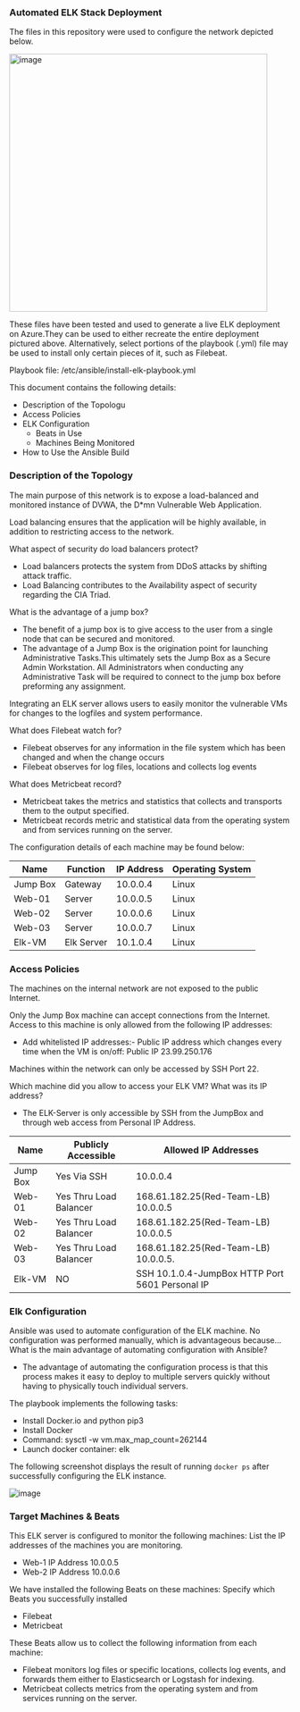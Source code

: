 ### Automated ELK Stack Deployment

The files in this repository were used to configure the network depicted below.

<img width="462" alt="image" src="https://user-images.githubusercontent.com/99371844/153979007-04d6b972-0cee-4606-ad77-2400c90a779a.png">

These files have been tested and used to generate a live ELK deployment on Azure.They can be used to either recreate the entire deployment pictured above. Alternatively, select portions of the playbook (.yml) file may be used to install only certain pieces of it, such as Filebeat.

Playbook file: /etc/ansible/install-elk-playbook.yml

This document contains the following details:
- Description of the Topologu
- Access Policies
- ELK Configuration
  - Beats in Use
  - Machines Being Monitored
- How to Use the Ansible Build

### Description of the Topology

The main purpose of this network is to expose a load-balanced and monitored instance of DVWA, the D*mn Vulnerable Web Application.

Load balancing ensures that the application will be highly available, in addition to restricting access to the network.

What aspect of security do load balancers protect? 
- Load balancers protects the system from DDoS attacks by shifting attack traffic.
- Load Balancing contributes to the Availability aspect of security regarding the CIA Triad.


What is the advantage of a jump box?

-	The benefit of a jump box is to give access to the user from a single node that can be secured and monitored.
-	The advantage of a Jump Box is the origination point for launching Administrative Tasks.This ultimately sets the Jump Box as a Secure Admin Workstation. All    Administrators when conducting any Administrative Task will be required to connect to the jump box before preforming any assignment.

Integrating an ELK server allows users to easily monitor the vulnerable VMs for changes to the logfiles and system performance.

What does Filebeat watch for?
-	Filebeat observes for any information in the file system which has been changed and when the change occurs
-	Filebeat observes for log files, locations and collects log events


What does Metricbeat record?

-	Metricbeat takes the metrics and statistics that collects and transports them to the output specified.
-	Metricbeat records metric and statistical data from the operating system and from services running on the server.


The configuration details of each machine may be found below: 

| Name     | Function    | IP Address | Operating System |
|----------|-------------|------------|------------------|
| Jump Box | Gateway     | 10.0.0.4   | Linux            |
| Web-01   | Server      | 10.0.0.5   | Linux            |
| Web-02   | Server      | 10.0.0.6   | Linux            |
| Web-03   | Server      | 10.0.0.7   | Linux            |
| Elk-VM   | Elk Server  | 10.1.0.4   | Linux            |

### Access Policies

The machines on the internal network are not exposed to the public Internet. 

Only the Jump Box machine can accept connections from the Internet. Access to this machine is only allowed from the following IP addresses:
- Add whitelisted IP addresses:- Public IP address which changes every time when the VM is on/off: Public IP 23.99.250.176

Machines within the network can only be accessed by SSH Port 22.

Which machine did you allow to access your ELK VM? What was its IP address?

- The ELK-Server is only accessible by SSH from the JumpBox and through web access from Personal IP Address.

| Name     | Publicly Accessible   | Allowed IP Addresses                             | 
|----------|-----------------------|--------------------------------------------------|
| Jump Box | Yes Via SSH           | 10.0.0.4                                         |
| Web-01   | Yes Thru Load Balancer| 168.61.182.25(Red-Team-LB) 10.0.0.5              |                              
| Web-02   | Yes Thru Load Balancer| 168.61.182.25(Red-Team-LB) 10.0.0.5              |                                          
| Web-03   | Yes Thru Load Balancer| 168.61.182.25(Red-Team-LB) 10.0.0.5.             |                                                      
| Elk-VM   | NO                    | SSH 10.1.0.4-JumpBox HTTP Port 5601 Personal IP  |
                                  

### Elk Configuration

Ansible was used to automate configuration of the ELK machine. No configuration was performed manually, which is advantageous because...
What is the main advantage of automating configuration with Ansible?
- The advantage of automating the configuration process is that this process makes it easy to deploy to multiple servers quickly without having to physically touch individual servers.

The playbook implements the following tasks:

-	Install Docker.io and python pip3
-	Install Docker
-	Command: sysctl -w vm.max_map_count=262144
-	Launch docker container: elk

The following screenshot displays the result of running `docker ps` after successfully configuring the ELK instance.

![image](https://user-images.githubusercontent.com/99371844/153986156-90ad3bb7-be32-460c-9689-984bded5aad7.png)

### Target Machines & Beats
This ELK server is configured to monitor the following machines:
List the IP addresses of the machines you are monitoring.

-	Web-1	IP Address 10.0.0.5
-	Web-2	IP Address 10.0.0.6

We have installed the following Beats on these machines:
Specify which Beats you successfully installed

-	Filebeat
-	Metricbeat

These Beats allow us to collect the following information from each machine:
-	Filebeat monitors log files or specific locations, collects log   events, and forwards them either to Elasticsearch or Logstash for indexing.
-	Metricbeat collects metrics from the operating system and from services running on the server.


